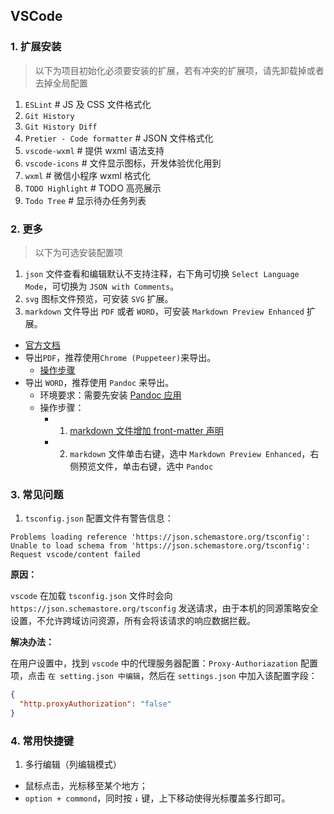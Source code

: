 ## VSCode

### 1. 扩展安装

> 以下为项目初始化必须要安装的扩展，若有冲突的扩展项，请先卸载掉或者去掉全局配置

1. `ESLint` # JS 及 CSS 文件格式化
2. `Git History`
3. `Git History Diff`
4. `Pretier - Code formatter` # JSON 文件格式化
5. `vscode-wxml` # 提供 wxml 语法支持
6. `vscode-icons` # 文件显示图标，开发体验优化用到
7. `wxml` # 微信小程序 wxml 格式化
8. `TODO Highlight` # TODO 高亮展示
9. `Todo Tree` # 显示待办任务列表

### 2. 更多

> 以下为可选安装配置项

1. `json` 文件查看和编辑默认不支持注释，右下角可切换 `Select Language Mode`，可切换为 `JSON with Comments`。
2. `svg` 图标文件预览，可安装 `SVG` 扩展。
3. `markdown` 文件导出 `PDF` 或者 `WORD`，可安装 `Markdown Preview Enhanced` 扩展。

- [官方文档](https://shd101wyy.github.io/markdown-preview-enhanced/#/zh-cn/pdf)
- 导出`PDF`，推荐使用`Chrome (Puppeteer)`来导出。
  - [操作步骤](https://shd101wyy.github.io/markdown-preview-enhanced/#/zh-cn/pdf)
- 导出 `WORD`，推荐使用 `Pandoc` 来导出。
  - 环境要求：需要先安装 [Pandoc 应用](https://shd101wyy.github.io/markdown-preview-enhanced/#/zh-cn/pandoc)
  - 操作步骤：
    - 1. [markdown 文件增加 front-matter 声明](https://shd101wyy.github.io/markdown-preview-enhanced/#/zh-cn/pandoc-pdf)
    - 2. `markdown` 文件单击右键，选中 `Markdown Preview Enhanced`，右侧预览文件，单击右键，选中 `Pandoc`

### 3. 常见问题

1. `tsconfig.json` 配置文件有警告信息：

```
Problems loading reference 'https://json.schemastore.org/tsconfig': Unable to load schema from 'https://json.schemastore.org/tsconfig': Request vscode/content failed
```

**原因：**

`vscode` 在加载 `tsconfig.json` 文件时会向 `https://json.schemastore.org/tsconfig` 发送请求，由于本机的同源策略安全设置，不允许跨域访问资源，所有会将该请求的响应数据拦截。

**解决办法：**

在用户设置中，找到 `vscode` 中的代理服务器配置：`Proxy-Authoriazation` 配置项，点击 `在 setting.json 中编辑`，然后在 `settings.json` 中加入该配置字段：

```json
{
  "http.proxyAuthorization": "false"
}
```

### 4. 常用快捷键

1. 多行编辑（列编辑模式）

- 鼠标点击，光标移至某个地方；
- `option + commond`，同时按 `↓` 键，上下移动使得光标覆盖多行即可。
